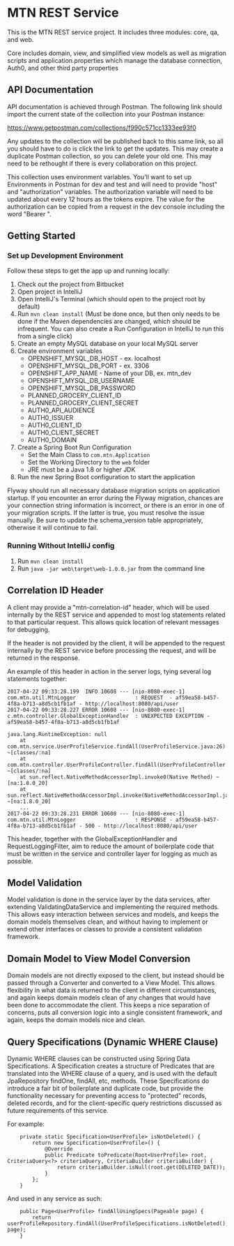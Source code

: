 # MTN REST Service
This is the MTN REST service project. It includes three modules: core, qa, and web.

Core includes domain, view, and simplified view models as well as migration scripts and application.properties which 
manage the database connection, Auth0, and other third party properties

## API Documentation
API documentation is achieved through Postman. The following link should import the current state of the collection 
into your Postman instance:

https://www.getpostman.com/collections/f990c571cc1333ee93f0

Any updates to the collection will be published back to this same link, so all you should have to do is click the link 
to get the updates. This may create a duplicate Postman collection, so you can delete your old one. This may need to 
be rethought if there is every collaboration on this project.

This collection uses environment variables. You'll want to set up Environments in Postman for dev and test 
and will need to provide "host" and "authorization" variables. The authorization variable will need to be updated
about every 12 hours as the tokens expire. The value for the authorization can be copied from a request in the dev 
console including the word "Bearer ".

## Getting Started

### Set up Development Environment
Follow these steps to get the app up and running locally:

1.  Check out the project from Bitbucket
2.  Open project in IntelliJ
3.  Open IntelliJ's Terminal (which should open to the project root by default)
4.  Run `mvn clean install` (Must be done once, but then only needs to be done if the Maven dependencies are changed, 
    which should be infrequent. You can also create a Run Configuration in IntelliJ to run this from a single click)
5.  Create an empty MySQL database on your local MySQL server
6.  Create environment variables
    *  OPENSHIFT_MYSQL_DB_HOST - ex. localhost
    *  OPENSHIFT_MYSQL_DB_PORT - ex. 3306
    *  OPENSHIFT_APP_NAME - Name of your DB, ex. mtn_dev
    *  OPENSHIFT_MYSQL_DB_USERNAME
    *  OPENSHIFT_MYSQL_DB_PASSWORD
    *  PLANNED_GROCERY_CLIENT_ID
    *  PLANNED_GROCERY_CLIENT_SECRET
    *  AUTH0_API_AUDIENCE
    *  AUTH0_ISSUER
    *  AUTH0_CLIENT_ID
    *  AUTH0_CLIENT_SECRET
    *  AUTH0_DOMAIN
7.  Create a Spring Boot Run Configuration
	* Set the Main Class to `com.mtn.Application`
	* Set the Working Directory to the `web` folder
	* JRE must be a Java 1.8 or higher JDK
8.  Run the new Spring Boot configuration to start the application

Flyway should run all necessary database migration scripts on application startup. If you encounter an error during the 
Flyway migration, chances are your connection string information is incorrect, or there is an error in one of your 
migration scripts. If the latter is true, you must resolve the issue manually. Be sure to update the schema_version 
table appropriately, otherwise it will continue to fail.

### Running Without IntelliJ config
1. Run `mvn clean install`
2. Run `java -jar web\target\web-1.0.0.jar` from the command line

## Correlation ID Header
A client may provide a "mtn-correlation-id" header, which will be used internally by the REST service and appended to 
most log statements related to that particular request. This allows quick location of relevant messages for debugging.

If the header is not provided by the client, it will be appended to the request internally by the REST service before 
processing the request, and will be returned in the response.

An example of this header in action in the server logs, tying several log statements together:
```
2017-04-22 09:33:28.199  INFO 10608 --- [nio-8080-exec-1] com.mtn.util.MtnLogger                   : REQUEST  - af59ea58-b457-4f8a-b713-a8d5cb1fb1af - http://localhost:8080/api/user
2017-04-22 09:33:28.227 ERROR 10608 --- [nio-8080-exec-1] c.mtn.controller.GlobalExceptionHandler  : UNEXPECTED EXCEPTION - af59ea58-b457-4f8a-b713-a8d5cb1fb1af

java.lang.RuntimeException: null
	at com.mtn.service.UserProfileService.findAll(UserProfileService.java:26) ~[classes/:na]
	at com.mtn.controller.UserProfileController.findAll(UserProfileController.java:32) ~[classes/:na]
	at sun.reflect.NativeMethodAccessorImpl.invoke0(Native Method) ~[na:1.8.0_20]
	at sun.reflect.NativeMethodAccessorImpl.invoke(NativeMethodAccessorImpl.java:62) ~[na:1.8.0_20]
	...
2017-04-22 09:33:28.231 ERROR 10608 --- [nio-8080-exec-1] com.mtn.util.MtnLogger                   : RESPONSE - af59ea58-b457-4f8a-b713-a8d5cb1fb1af - 500 - http://localhost:8080/api/user

```

This header, together with the GlobalExceptionHandler and RequestLoggingFilter, aim to reduce the amount of boilerplate 
code that must be written in the service and controller layer for logging as much as possible.

## Model Validation
Model validation is done in the service layer by the data services, after extending ValidatingDataService and 
implementing the required methods. This allows easy interaction between services and models, and keeps the domain 
models themselves clean, and without having to implement or extend other interfaces or classes to provide a 
consistent validation framework.
 
## Domain Model to View Model Conversion
Domain models are not directly exposed to the client, but instead should be passed through a Converter and converted to 
a View Model. This allows flexibility in what data is returned to the client in different circumstances, and again 
keeps domain models clean of any changes that would have been done to accommodate the client. This keeps a nice 
separation of concerns, puts all conversion logic into a single consistent framework, and again, keeps the domain 
models nice and clean.

## Query Specifications (Dynamic WHERE Clause)
Dynamic WHERE clauses can be constructed using Spring Data Specifications. A Specification creates a structure of 
Predicates that are translated into the WHERE clause of a query, and is used with the default JpaRepository findOne, 
findAll, etc, methods. These Specifications do introduce a fair bit of boilerplate and duplicate code, but provide the 
functionality necessary for preventing access to "protected" records, deleted records, and for the client-specific 
query restrictions discussed as future requirements of this service.

For example:
```
    private static Specification<UserProfile> isNotDeleted() {
        return new Specification<UserProfile>() {
            @Override
            public Predicate toPredicate(Root<UserProfile> root, CriteriaQuery<?> criteriaQuery, CriteriaBuilder criteriaBuilder) {
                return criteriaBuilder.isNull(root.get(DELETED_DATE));
            }
        };
    }
```

And used in any service as such:
```
    public Page<UserProfile> findAllUsingSpecs(Pageable page) {
        return userProfileRepository.findAll(UserProfileSpecifications.isNotDeleted(), page);
    }
```